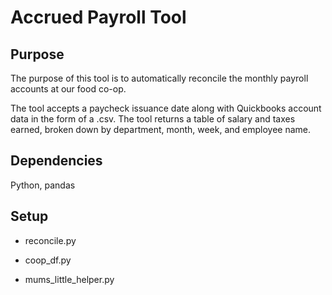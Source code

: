 
# Accrued Payroll Tool

## Purpose
The purpose of this tool is to automatically reconcile the monthly payroll accounts at our food co-op.

The tool accepts a paycheck issuance date along with Quickbooks account data in the form of a .csv. The tool returns a table of salary and taxes earned, broken down by department, month, week, and employee name.

## Dependencies

Python, pandas

## Setup

* reconcile.py

* coop_df.py

* mums_little_helper.py
